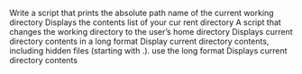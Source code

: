 Write a script that prints the absolute path name of the current working directory
Displays the contents list of your cur	rent directory
A script that changes the working directory to the user’s home directory
Displays current directory contents in a long format
Display current directory contents, including hidden files (starting with .). use the long format
Displays current directory contents
